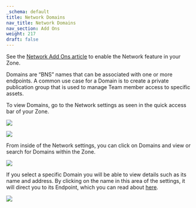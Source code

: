 ```yaml
---
_schema: default
title: Network Domains
nav_title: Network Domains
nav_section: Add Ons
weight: 217
draft: false
---
```

See the [Network Add Ons article](https://app.docs.diode.io/docs/ad-on/network-add-on/) to enable the Network feature in your Zone.

Domains are “BNS” names that can be associated with one or more endpoints. A common use case for a Domain is to create a private publication group that is used to manage Team member access to specific assets.

To view Domains, go to the Network settings as seen in the quick access bar of your Zone.

**![](https://app.docs.diode.io/uploads/screenshot-2024-11-07-at-8-47-52-pm-1.png)**

**![](https://app.docs.diode.io/uploads/screenshot-2024-11-07-at-9-17-18-pm.png)**

From inside of the Network settings, you can click on Domains and view or search for Domains within the Zone.

**![](https://app.docs.diode.io/uploads/screenshot-2024-11-07-at-9-20-21-pm.png)**

If you select a specific Domain  you will be able to view details such as its name and address. By clicking on the name in this area of the settings, it will direct you to its Endpoint, which you can read about [here](https://app.docs.diode.io/docs/ad-on/network-endpoints/).

![](/uploads/screenshot-2024-11-07-at-10-12-13-pm.png)

&nbsp;

&nbsp;